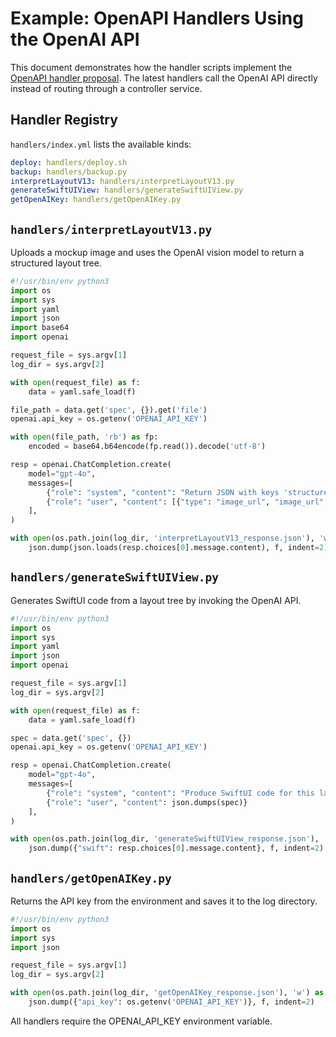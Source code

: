 # Example: OpenAPI Handlers Using the OpenAI API

This document demonstrates how the handler scripts implement the
[OpenAPI handler proposal](openapi-handler-proposal.md). The latest
handlers call the OpenAI API directly instead of routing through a
controller service.

## Handler Registry

`handlers/index.yml` lists the available kinds:

```yaml
deploy: handlers/deploy.sh
backup: handlers/backup.py
interpretLayoutV13: handlers/interpretLayoutV13.py
generateSwiftUIView: handlers/generateSwiftUIView.py
getOpenAIKey: handlers/getOpenAIKey.py
```

## `handlers/interpretLayoutV13.py`

Uploads a mockup image and uses the OpenAI vision model to return a
structured layout tree.

```python
#!/usr/bin/env python3
import os
import sys
import yaml
import json
import base64
import openai

request_file = sys.argv[1]
log_dir = sys.argv[2]

with open(request_file) as f:
    data = yaml.safe_load(f)

file_path = data.get('spec', {}).get('file')
openai.api_key = os.getenv('OPENAI_API_KEY')

with open(file_path, 'rb') as fp:
    encoded = base64.b64encode(fp.read()).decode('utf-8')

resp = openai.ChatCompletion.create(
    model="gpt-4o",
    messages=[
        {"role": "system", "content": "Return JSON with keys 'structured' and 'description'."},
        {"role": "user", "content": [{"type": "image_url", "image_url": {"url": f"data:image/png;base64,{encoded}"}}]}
    ],
)

with open(os.path.join(log_dir, 'interpretLayoutV13_response.json'), 'w') as f:
    json.dump(json.loads(resp.choices[0].message.content), f, indent=2)
```

## `handlers/generateSwiftUIView.py`

Generates SwiftUI code from a layout tree by invoking the OpenAI API.

```python
#!/usr/bin/env python3
import os
import sys
import yaml
import json
import openai

request_file = sys.argv[1]
log_dir = sys.argv[2]

with open(request_file) as f:
    data = yaml.safe_load(f)

spec = data.get('spec', {})
openai.api_key = os.getenv('OPENAI_API_KEY')

resp = openai.ChatCompletion.create(
    model="gpt-4o",
    messages=[
        {"role": "system", "content": "Produce SwiftUI code for this layout."},
        {"role": "user", "content": json.dumps(spec)}
    ],
)

with open(os.path.join(log_dir, 'generateSwiftUIView_response.json'), 'w') as f:
    json.dump({"swift": resp.choices[0].message.content}, f, indent=2)
```

## `handlers/getOpenAIKey.py`

Returns the API key from the environment and saves it to the log
directory.

```python
#!/usr/bin/env python3
import os
import sys
import json

request_file = sys.argv[1]
log_dir = sys.argv[2]

with open(os.path.join(log_dir, 'getOpenAIKey_response.json'), 'w') as f:
    json.dump({"api_key": os.getenv('OPENAI_API_KEY')}, f, indent=2)
```

All handlers require the OPENAI_API_KEY environment variable.
